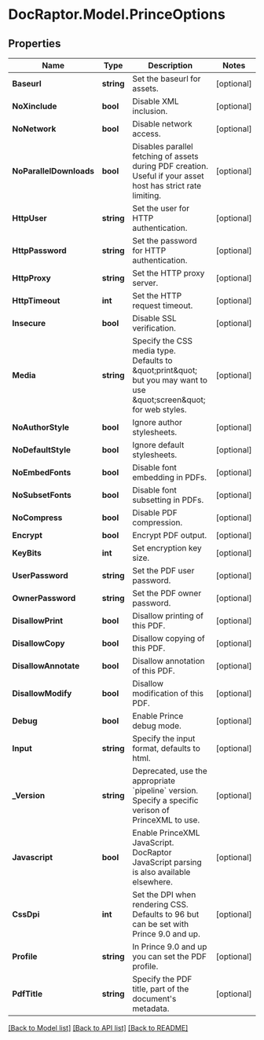 
# DocRaptor.Model.PrinceOptions

## Properties

Name | Type | Description | Notes
------------ | ------------- | ------------- | -------------
**Baseurl** | **string** | Set the baseurl for assets. | [optional] 
**NoXinclude** | **bool** | Disable XML inclusion. | [optional] 
**NoNetwork** | **bool** | Disable network access. | [optional] 
**NoParallelDownloads** | **bool** | Disables parallel fetching of assets during PDF creation. Useful if your asset host has strict rate limiting. | [optional] 
**HttpUser** | **string** | Set the user for HTTP authentication. | [optional] 
**HttpPassword** | **string** | Set the password for HTTP authentication. | [optional] 
**HttpProxy** | **string** | Set the HTTP proxy server. | [optional] 
**HttpTimeout** | **int** | Set the HTTP request timeout. | [optional] 
**Insecure** | **bool** | Disable SSL verification. | [optional] 
**Media** | **string** | Specify the CSS media type. Defaults to \&quot;print\&quot; but you may want to use \&quot;screen\&quot; for web styles. | [optional] 
**NoAuthorStyle** | **bool** | Ignore author stylesheets. | [optional] 
**NoDefaultStyle** | **bool** | Ignore default stylesheets. | [optional] 
**NoEmbedFonts** | **bool** | Disable font embedding in PDFs. | [optional] 
**NoSubsetFonts** | **bool** | Disable font subsetting in PDFs. | [optional] 
**NoCompress** | **bool** | Disable PDF compression. | [optional] 
**Encrypt** | **bool** | Encrypt PDF output. | [optional] 
**KeyBits** | **int** | Set encryption key size. | [optional] 
**UserPassword** | **string** | Set the PDF user password. | [optional] 
**OwnerPassword** | **string** | Set the PDF owner password. | [optional] 
**DisallowPrint** | **bool** | Disallow printing of this PDF. | [optional] 
**DisallowCopy** | **bool** | Disallow copying of this PDF. | [optional] 
**DisallowAnnotate** | **bool** | Disallow annotation of this PDF. | [optional] 
**DisallowModify** | **bool** | Disallow modification of this PDF. | [optional] 
**Debug** | **bool** | Enable Prince debug mode. | [optional] 
**Input** | **string** | Specify the input format, defaults to html. | [optional] 
**_Version** | **string** | Deprecated, use the appropriate &#x60;pipeline&#x60; version. Specify a specific verison of PrinceXML to use. | [optional] 
**Javascript** | **bool** | Enable PrinceXML JavaScript. DocRaptor JavaScript parsing is also available elsewhere. | [optional] 
**CssDpi** | **int** | Set the DPI when rendering CSS. Defaults to 96 but can be set with Prince 9.0 and up. | [optional] 
**Profile** | **string** | In Prince 9.0 and up you can set the PDF profile. | [optional] 
**PdfTitle** | **string** | Specify the PDF title, part of the document&#39;s metadata. | [optional] 

[[Back to Model list]](../README.md#documentation-for-models)
[[Back to API list]](../README.md#documentation-for-api-endpoints)
[[Back to README]](../README.md)

